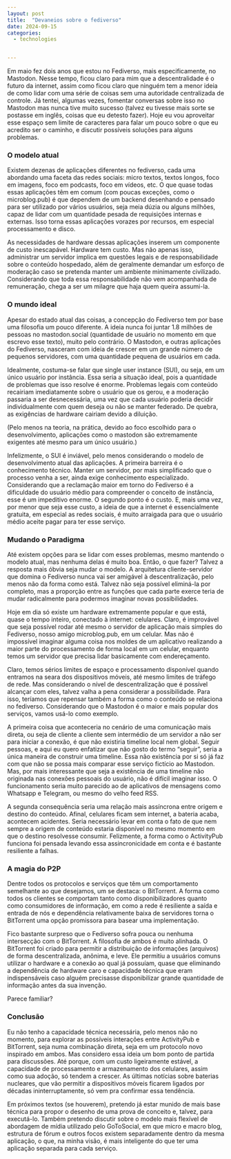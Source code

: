```yaml
---
layout: post
title:  "Devaneios sobre o fediverso"
date: 2024-09-15
categories: 
  - technologies


---
```


Em maio fez dois anos que estou no Fediverso, mais especificamente, no Mastodon. Nesse tempo, ficou claro para mim que a descentralidade é o futuro da internet, assim como ficou claro que ninguém tem a menor ideia de como lidar com uma série de coisas sem uma autoridade centralizada de controle. Já tentei, algumas vezes, fomentar conversas sobre isso no Mastodon mas nunca tive muito sucesso (talvez eu tivesse mais sorte se postasse em inglês, coisas que eu detesto fazer). Hoje eu vou aproveitar esse espaço sem limite de caracteres para falar um pouco sobre o que eu acredito ser o caminho, e discutir possíveis soluções para alguns problemas.

<!--more-->

### O modelo atual

Existem dezenas de aplicações diferentes no fediverso, cada uma abordando uma faceta das redes sociais: micro textos, textos longos, foco em imagens, foco em podcasts, foco em vídeos, etc. O que quase todas essas aplicações têm em comum (com poucas exceções, como o microblog.pub) é que dependem de um backend desenhando e pensado para ser utilizado por vários usuários, seja meia dúzia ou alguns milhões, capaz de lidar com um quantidade pesada de requisições internas e externas. Isso torna essas aplicações vorazes por recursos, em especial processamento e disco.

As necessidades de hardware dessas aplicações inserem um componente de custo inescapável. Hardware tem custo. Mas não apenas isso, administrar um servidor implica em questões legais e de responsabilidade sobre o conteúdo hospedado, além de geralmente demandar um esforço de moderação caso se pretenda manter um ambiente minimamente civilizado. Considerando que toda essa responsabilidade não vem acompanhada de remuneração, chega a ser um milagre que haja quem queira assumi-la.

### O mundo ideal

Apesar do estado atual das coisas, a concepção do Fediverso tem por base uma filosofia um pouco diferente. A ideia nunca foi juntar 1.8 milhões de pessoas no mastodon.social (quantidade de usuário no momento em que escrevo esse texto), muito pelo contrário. O Mastodon, e outras aplicações do Fediverso, nasceram com ideia de crescer em um grande número de pequenos servidores, com uma quantidade pequena de usuários em cada.

Idealmente, costuma-se falar que single user instance (SUI), ou seja, em um único usuário por instância. Essa seria a situação ideal, pois a quantidade de problemas que isso resolve é enorme. Problemas legais com conteúdo recairiam imediatamente sobre o usuário que os gerou, e a moderação passaria a ser desnecessária, uma vez que cada usuário poderia decidir individualmente com quem deseja ou não se manter federado. De quebra, as exigências de hardware cairiam devido a diluição. 

(Pelo menos na teoria, na prática, devido ao foco escolhido para o desenvolvimento, aplicações como o mastodon são extremamente exigentes até mesmo para um único usuário.)

Infelizmente, o SUI é inviável, pelo menos considerando o modelo de desenvolvimento atual das aplicações. A primeira barreira é o conhecimento técnico. Manter um servidor, por mais simplificado que o processo venha a ser, ainda exige conhecimento especializado. Considerando que a reclamação maior em torno do Fediverso é a dificuldade do usuário médio para compreender o conceito de instância, esse é um impeditivo enorme. O segundo ponto é o custo. E, mais uma vez, por menor que seja esse custo, a ideia de que a internet é essencialmente gratuita, em especial as redes sociais, é muito arraigada para que o usuário médio aceite pagar para ter esse serviço.

### Mudando o Paradigma

Até existem opções para se lidar com esses problemas, mesmo mantendo o modelo atual, mas nenhuma delas é muito boa. Então, o que fazer? Talvez a resposta mais óbvia seja mudar o modelo. A arquitetura cliente-servidor que domina o Fediverso nunca vai ser amigável à descentralização, pelo menos não da forma como está. Talvez não seja possível eliminá-la por completo, mas a proporção entre as funções que cada parte exerce teria de mudar radicalmente para podermos imaginar novas possibilidades.

Hoje em dia só existe um hardware extremamente popular e que está, quase o tempo inteiro, conectado à internet: celulares. Claro, é improvável que seja possível rodar até mesmo o servidor de aplicação mais simples do Fediverso, nosso amigo microblog.pub, em um celular. Mas não é impossível imaginar alguma coisa nos moldes de um aplicativo realizando a maior parte do processamento de forma local em um celular, enquanto temos um servidor que precisa lidar basicamente com endereçamento.

Claro, temos sérios limites de espaço e processamento disponível quando entramos na seara dos dispositivos móveis, até mesmo limites de tráfego de rede. Mas considerando o nível de descentralização que é possível alcançar com eles, talvez valha a pena considerar a possibilidade. Para isso, teríamos que repensar também a forma como o conteúdo se relaciona no fediverso. Considerando que o Mastodon é o maior e mais popular dos serviços, vamos usá-lo como exemplo.

A primeira coisa que aconteceria no cenário de uma comunicação mais direta, ou seja de cliente a cliente sem intermédio de um servidor a não ser para iniciar a conexão, é que não existiria timeline local nem global. Seguir pessoas, e aqui eu quero enfatizar que não gosto do termo “seguir”, seria a única maneira de construir uma timeline. Essa não existência por si só já faz com que não se possa mais comparar esse serviço fictício ao Mastodon. Mas, por mais interessante que seja a existência de uma timeline não originada nas conexões pessoais do usuário, não é difícil imaginar isso. O funcionamento seria muito parecido ao de aplicativos de mensagens como Whatsapp e Telegram, ou mesmo do velho feed RSS.

A segunda consequência seria uma relação mais assíncrona entre origem e destino do conteúdo. Afinal, celulares ficam sem internet, a bateria acaba, acontecem acidentes. Seria necessário levar em conta o fato de que nem sempre a origem de conteúdo estaria disponível no mesmo momento em que o destino resolvesse consumir. Felizmente, a forma como o ActivityPub funciona foi pensada levando essa assincronicidade em conta e é bastante resiliente a falhas.

### A magia do P2P

Dentre todos os protocolos e serviços que têm um comportamento semelhante ao que desejamos, um se destaca: o BitTorrent. A forma como todos os clientes se comportam tanto como disponibilizadores quanto como consumidores de informação, em como a rede é resiliente a saída e entrada de nós e dependência relativamente baixa de servidores torna o BitTorrent uma opção promissora para basear uma implementação.

Fico bastante surpreso que o Fediverso sofra pouca ou nenhuma intersecção com o BitTorrent. A filosofia de ambos é muito alinhada. O BitTorrent foi criado para permitir a distribuição de informações (arquivos) de forma descentralizada, anônima, e leve. Ele permitiu a usuários comuns utilizar o hardware e a conexão ao qual já possuíam, quase que eliminando a dependência de hardware caro e capacidade técnica que eram indispensáveis caso alguém precisasse disponibilizar grande quantidade de informação antes da sua invenção.

Parece familiar?

### Conclusão

Eu não tenho a capacidade técnica necessária, pelo menos não no momento, para explorar as possíveis interações entre ActivityPub e BitTorrent, seja numa combinação direta, seja em um protocolo novo inspirado em ambos. Mas considero essa ideia um bom ponto de partida para discussões. Até porque, com um custo ligeiramente estável, a capacidade de processamento e armazenamento dos celulares, assim como sua adoção, só tendem a crescer. As últimas notícias sobre baterias nucleares, que vão permitir a dispositivos móveis ficarem ligados por décadas ininterruptamente, só vem pra confirmar essa tendência. 

Em próximos textos (se houverem), pretendo já estar munido de mais base técnica para propor o desenho de uma prova de conceito e, talvez, para executá-lo. Também pretendo discutir sobre o modelo mais flexível de abordagem de mídia utilizado pelo GoToSocial, em que micro e macro blog, estrutura de fórum e outros focos existem separadamente dentro da mesma aplicação, o que, na minha visão, é mais inteligente do que ter uma aplicação separada para cada serviço.